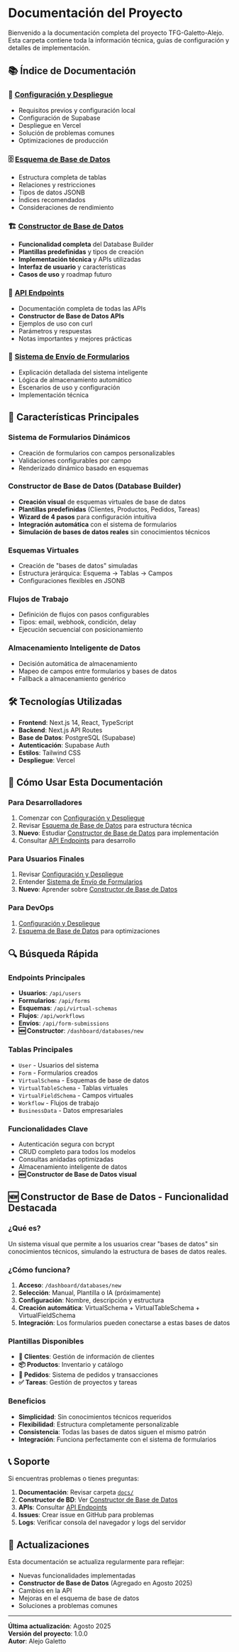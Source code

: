 # Documentación del Proyecto

Bienvenido a la documentación completa del proyecto TFG-Galetto-Alejo. Esta carpeta contiene toda la información técnica, guías de configuración y detalles de implementación.

## 📚 Índice de Documentación

### 🚀 [Configuración y Despliegue](setup-deployment.md)
- Requisitos previos y configuración local
- Configuración de Supabase
- Despliegue en Vercel
- Solución de problemas comunes
- Optimizaciones de producción

### 🗄️ [Esquema de Base de Datos](database-schema.md)
- Estructura completa de tablas
- Relaciones y restricciones
- Tipos de datos JSONB
- Índices recomendados
- Consideraciones de rendimiento

### 🏗️ [Constructor de Base de Datos](database-builder.md)
- **Funcionalidad completa** del Database Builder
- **Plantillas predefinidas** y tipos de creación
- **Implementación técnica** y APIs utilizadas
- **Interfaz de usuario** y características
- **Casos de uso** y roadmap futuro

### 🔌 [API Endpoints](api-endpoints.md)
- Documentación completa de todas las APIs
- **Constructor de Base de Datos APIs**
- Ejemplos de uso con curl
- Parámetros y respuestas
- Notas importantes y mejores prácticas

### 📝 [Sistema de Envío de Formularios](form-submissions.md)
- Explicación detallada del sistema inteligente
- Lógica de almacenamiento automático
- Escenarios de uso y configuración
- Implementación técnica

## 🎯 Características Principales

### Sistema de Formularios Dinámicos
- Creación de formularios con campos personalizables
- Validaciones configurables por campo
- Renderizado dinámico basado en esquemas

### **Constructor de Base de Datos (Database Builder)**
- **Creación visual** de esquemas virtuales de base de datos
- **Plantillas predefinidas** (Clientes, Productos, Pedidos, Tareas)
- **Wizard de 4 pasos** para configuración intuitiva
- **Integración automática** con el sistema de formularios
- **Simulación de bases de datos reales** sin conocimientos técnicos

### Esquemas Virtuales
- Creación de "bases de datos" simuladas
- Estructura jerárquica: Esquema → Tablas → Campos
- Configuraciones flexibles en JSONB

### Flujos de Trabajo
- Definición de flujos con pasos configurables
- Tipos: email, webhook, condición, delay
- Ejecución secuencial con posicionamiento

### Almacenamiento Inteligente de Datos
- Decisión automática de almacenamiento
- Mapeo de campos entre formularios y bases de datos
- Fallback a almacenamiento genérico

## 🛠️ Tecnologías Utilizadas

- **Frontend**: Next.js 14, React, TypeScript
- **Backend**: Next.js API Routes
- **Base de Datos**: PostgreSQL (Supabase)
- **Autenticación**: Supabase Auth
- **Estilos**: Tailwind CSS
- **Despliegue**: Vercel

## 📖 Cómo Usar Esta Documentación

### Para Desarrolladores
1. Comenzar con [Configuración y Despliegue](setup-deployment.md)
2. Revisar [Esquema de Base de Datos](database-schema.md) para estructura técnica
3. **Nuevo**: Estudiar [Constructor de Base de Datos](database-builder.md) para implementación
4. Consultar [API Endpoints](api-endpoints.md) para desarrollo

### Para Usuarios Finales
1. Revisar [Configuración y Despliegue](setup-deployment.md)
2. Entender [Sistema de Envío de Formularios](form-submissions.md)
3. **Nuevo**: Aprender sobre [Constructor de Base de Datos](database-schema.md#constructor-de-base-de-datos-database-builder)

### Para DevOps
1. [Configuración y Despliegue](setup-deployment.md)
2. [Esquema de Base de Datos](database-schema.md) para optimizaciones

## 🔍 Búsqueda Rápida

### Endpoints Principales
- **Usuarios**: `/api/users`
- **Formularios**: `/api/forms`
- **Esquemas**: `/api/virtual-schemas`
- **Flujos**: `/api/workflows`
- **Envíos**: `/api/form-submissions`
- **🆕 Constructor**: `/dashboard/databases/new`

### Tablas Principales
- `User` - Usuarios del sistema
- `Form` - Formularios creados
- `VirtualSchema` - Esquemas de base de datos
- `VirtualTableSchema` - Tablas virtuales
- `VirtualFieldSchema` - Campos virtuales
- `Workflow` - Flujos de trabajo
- `BusinessData` - Datos empresariales

### Funcionalidades Clave
- Autenticación segura con bcrypt
- CRUD completo para todos los modelos
- Consultas anidadas optimizadas
- Almacenamiento inteligente de datos
- **🆕 Constructor de Base de Datos visual**

## 🆕 Constructor de Base de Datos - Funcionalidad Destacada

### ¿Qué es?
Un sistema visual que permite a los usuarios crear "bases de datos" sin conocimientos técnicos, simulando la estructura de bases de datos reales.

### ¿Cómo funciona?
1. **Acceso**: `/dashboard/databases/new`
2. **Selección**: Manual, Plantilla o IA (próximamente)
3. **Configuración**: Nombre, descripción y estructura
4. **Creación automática**: VirtualSchema + VirtualTableSchema + VirtualFieldSchema
5. **Integración**: Los formularios pueden conectarse a estas bases de datos

### Plantillas Disponibles
- **👥 Clientes**: Gestión de información de clientes
- **📦 Productos**: Inventario y catálogo
- **🛒 Pedidos**: Sistema de pedidos y transacciones
- **✅ Tareas**: Gestión de proyectos y tareas

### Beneficios
- **Simplicidad**: Sin conocimientos técnicos requeridos
- **Flexibilidad**: Estructura completamente personalizable
- **Consistencia**: Todas las bases de datos siguen el mismo patrón
- **Integración**: Funciona perfectamente con el sistema de formularios

## 📞 Soporte

Si encuentras problemas o tienes preguntas:

1. **Documentación**: Revisar carpeta [`docs/`](./docs/)
2. **Constructor de BD**: Ver [Constructor de Base de Datos](database-builder.md)
3. **APIs**: Consultar [API Endpoints](api-endpoints.md)
4. **Issues**: Crear issue en GitHub para problemas
5. **Logs**: Verificar consola del navegador y logs del servidor

## 🔄 Actualizaciones

Esta documentación se actualiza regularmente para reflejar:
- Nuevas funcionalidades implementadas
- **Constructor de Base de Datos** (Agregado en Agosto 2025)
- Cambios en la API
- Mejoras en el esquema de base de datos
- Soluciones a problemas comunes

---

**Última actualización**: Agosto 2025  
**Versión del proyecto**: 1.0.0  
**Autor**: Alejo Galetto
